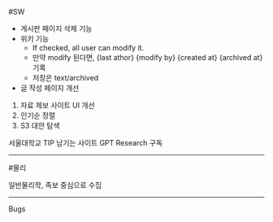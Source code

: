 #SW

- 게시판 페이지 삭제 기능
- 위키 기능
  -  If checked, all user can modify it.
  -  만약 modify 된다면, {last athor} {modify by} {created at} {archived at} 기록
  -  저장은 text/archived
- 글 작성 페이지 개선
1. 자료 제보 사이트 UI 개선
2. 인기순 정렬
3. S3 대안 탐색

서울대학교 TIP 남기는 사이트
GPT Research 구독

---

#물리

일반물리학, 족보 중심으로 수집

---

Bugs

